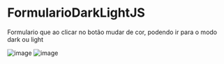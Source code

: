 # FormularioDarkLightJS
 Formulario que ao clicar no botão mudar de cor, podendo ir para o modo dark ou light
 
![image](https://github.com/AlexandreSantanaa/FormularioDarkLightJS/assets/126908528/e1060e6a-ba0b-429e-bbe9-bb05c2d2c101)
![image](https://github.com/AlexandreSantanaa/FormularioDarkLightJS/assets/126908528/8e0dabfe-31d4-47ee-9ed8-92221323b46f)
